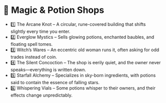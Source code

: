
# 🔮 Magic & Potion Shops
* 1️⃣ The Arcane Knot – A circular, rune-covered building that shifts slightly every time you enter.
* 2️⃣ Everglow Mystics – Sells glowing potions, enchanted baubles, and floating spell tomes.
* 3️⃣ Witch’s Wares – An eccentric old woman runs it, often asking for odd trades instead of coin.
* 4️⃣ The Silent Concoction – The shop is eerily quiet, and the owner never speaks—everything is written down.
* 5️⃣ Starfall Alchemy – Specializes in sky-born ingredients, with potions said to contain the essence of falling stars.
* 6️⃣ Whispering Vials – Some potions whisper to their owners, and their effects change unpredictably.
